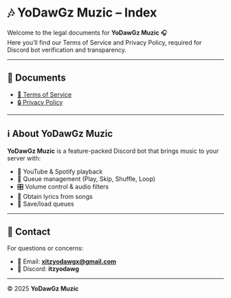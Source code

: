 # 🎶 YoDawGz Muzic – Index

Welcome to the legal documents for **YoDawGz Muzic** 🎧  
Here you’ll find our Terms of Service and Privacy Policy, required for Discord bot verification and transparency.  

---

## 📜 Documents
- [📜 Terms of Service](./Terms%20of%20Service.md)  
- [🔒 Privacy Policy](./Privacy%20Policy.md)  

---

## ℹ️ About YoDawGz Muzic
**YoDawGz Muzic** is a feature-packed Discord bot that brings music to your server with:  
- 🎵 YouTube & Spotify playback  
- 📜 Queue management (Play, Skip, Shuffle, Loop)
- 🎛️ Volume control & audio filters
- 🎤 Obtain lyrics from songs  
- 💾 Save/load queues


---

## 📝 Contact
For questions or concerns:  
- 📧 Email: **xitzyodawgx@gmail.com**  
- 💬 Discord: **itzyodawg**

---

© 2025 **YoDawGz Muzic**
